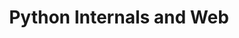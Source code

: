 ---
credit:
- Ian Klatzco
featured: false
recording: ''
slides: python_internals_and_web.pdf
tags:
- Python Internals
- Javascript debugger, inspect element
- Circumventing textsheet.com annoyances
time_close: ''
time_start: '2019-02-08T02:15:00.000000Z'
title: Python Internals and Web
week_number: 0
---